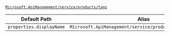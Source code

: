 [`Microsoft.ApiManagement/service/products/tags`](https://docs.microsoft.com/en-us/azure/templates/microsoft.apimanagement/service/products/tags)

| Default Path | Alias |
|---|---|
| `properties.displayName` | `Microsoft.ApiManagement/service/products/tags/displayName` |


